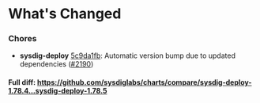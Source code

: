 # What's Changed

### Chores
- **sysdig-deploy** [5c9da1fb](https://github.com/sysdiglabs/charts/commit/5c9da1fb8dcb069bbc608dbda7d37d3e760553b8): Automatic version bump due to updated dependencies ([#2190](https://github.com/sysdiglabs/charts/issues/2190))
#### Full diff: https://github.com/sysdiglabs/charts/compare/sysdig-deploy-1.78.4...sysdig-deploy-1.78.5
